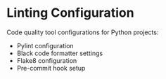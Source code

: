 # Linting Configuration

Code quality tool configurations for Python projects:

- Pylint configuration
- Black code formatter settings
- Flake8 configuration
- Pre-commit hook setup

